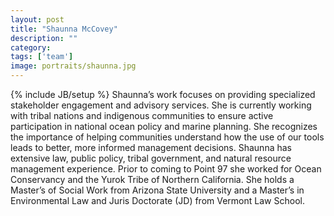 ```yaml
---
layout: post
title: "Shaunna McCovey"
description: ""
category: 
tags: ['team']
image: portraits/shaunna.jpg
---
```

{% include JB/setup %}
Shaunna’s work focuses on providing specialized stakeholder engagement and advisory services. She is currently working with tribal nations and indigenous communities to ensure active participation in national ocean policy and marine planning. She recognizes the importance of helping communities understand how the use of our tools leads to better, more informed management decisions. Shaunna has extensive law, public policy, tribal government, and natural resource management experience. Prior to coming to Point 97 she worked for Ocean Conservancy and the Yurok Tribe of Northern California. She holds a Master’s of Social Work from Arizona State University and a Master’s in Environmental Law and Juris Doctorate (JD) from Vermont Law School. 